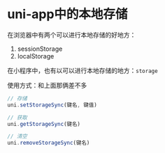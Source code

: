 # uni-app中的本地存储

在浏览器中有两个可以进行本地存储的好地方：

1. sessionStorage
2. localStorage





在小程序中，也有以可以进行本地存储的地方：`storage`

使用方式：和上面那俩差不多

```js
// 存储
uni.setStorageSync(键名, 键值)

// 获取
uni.getStorageSync(键名)

// 清空
uni.removeStorageSync(键名)
```

